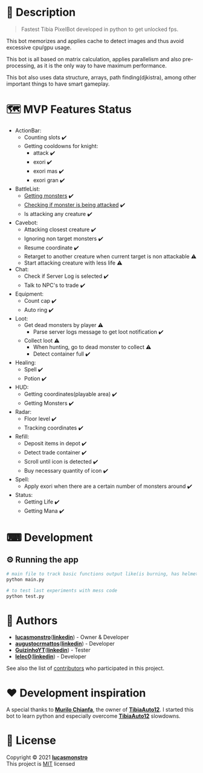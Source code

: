 # 📝 Description

> Fastest Tibia PixelBot developed in python to get unlocked fps.

This bot memorizes and applies cache to detect images and thus avoid excessive cpu/gpu usage.

This bot is all based on matrix calculation, applies parallelism and also pre-processing, as it is the only way to have maximum performance.

This bot also uses data structure, arrays, path finding(djkistra), among other important things to have smart gameplay.

# 🗺️ MVP Features Status

- ActionBar:
  - Counting slots :heavy_check_mark:
  - Getting cooldowns for knight:
    - attack :heavy_check_mark:
    - exori :heavy_check_mark:
    - exori mas :heavy_check_mark:
    - exori gran :heavy_check_mark:
- BattleList:
  - [Getting monsters](battleList/docs/README.md) :heavy_check_mark:
  - [Checking if monster is being attacked](battleList/docs/README.md) :heavy_check_mark:
  - Is attacking any creature :heavy_check_mark:
- Cavebot:
  - Attacking closest creature :heavy_check_mark:
  - Ignoring non target monsters :heavy_check_mark:
  - Resume coordinate :heavy_check_mark:
  - Retarget to another creature when current target is non attackable :warning:
  - Start attacking creature with less life :warning:
- Chat:
  - Check if Server Log is selected :heavy_check_mark:
  - Talk to NPC's to trade :heavy_check_mark:
- Equipment:
  - Count cap :heavy_check_mark:
  - Auto ring :heavy_check_mark:
- Loot:
  - Get dead monsters by player :warning:
    - Parse server logs message to get loot notification :heavy_check_mark:
  - Collect loot :warning:
    - When hunting, go to dead monster to collect :warning:
    - Detect container full :heavy_check_mark:
- Healing:
  - Spell :heavy_check_mark:
  - Potion :heavy_check_mark:
- HUD:
  - Getting coordinates(playable area) :heavy_check_mark:
  - Getting Monsters :heavy_check_mark:
- Radar:
  - Floor level :heavy_check_mark:
  - Tracking coordinates :heavy_check_mark:
- Refill:
  - Deposit items in depot :heavy_check_mark:
  - Detect trade container :heavy_check_mark:
  - Scroll until icon is detected :heavy_check_mark:
  - Buy necessary quantity of icon :heavy_check_mark:
- Spell:
  - Apply exori when there are a certain number of monsters around :heavy_check_mark:
- Status:
  - Getting Life :heavy_check_mark:
  - Getting Mana :heavy_check_mark:

# ⌨ Development

## ⚙ Running the app

```bash
# main file to track basic functions output like(is burning, has helmet equipped, etc)
python main.py

# to test last experiments with mess code
python test.py
```

# 👷 Authors

- [**lucasmonstro**](http://github.com/lucasmonstro)([**linkedin**](https://www.linkedin.com/in/lucasmonstro/)) - Owner & Developer
- [**augustocrmattos**](http://github.com/augustocrmattos)([**linkedin**](https://www.linkedin.com/in/augustocrmattos/)) - Developer
- [**GuizinhoYT**](http://github.com/GuizinhoYT)([**linkedin**](https://www.linkedin.com/in/guilherme-gra%C3%A7a-3953231a2/)) - Tester
- [**lelec0**](https://github.com/lelec0)([**linkedin**](https://www.linkedin.com/in/max-miranda/)) - Developer

See also the list of [contributors](../../graphs/contributors) who participated
in this project.

# ❤️ Development inspiration

A special thanks to [**Murilo Chianfa**](https://github.com/MuriloChianfa), the owner of [**TibiaAuto12**](https://github.com/MuriloChianfa/TibiaAuto12). I started this bot to learn python and especially overcome [**TibiaAuto12**](https://github.com/MuriloChianfa/TibiaAuto12) slowdowns.

# 📝 License

Copyright © 2021 [**lucasmonstro**](https://github.com/lucasmonstro)  
This project is [MIT](https://opensource.org/licenses/MIT) licensed
